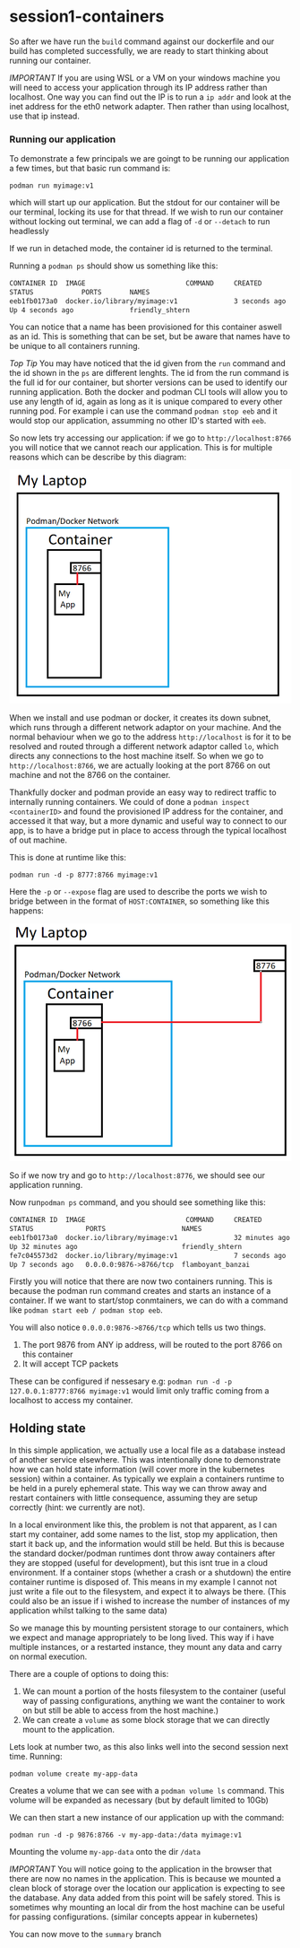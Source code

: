 # session1-containers

So after we have run the `build` command against our dockerfile and our build has completed successfully, we are ready to start thinking about running our container.

*IMPORTANT* If you are using WSL or a VM on your windows machine you will need to access your application through its IP address rather than localhost. One way you can find out the IP is to run a `ip addr` and look at the inet address for the eth0 network adapter. Then rather than using localhost, use that ip instead.

### Running our application

To demonstrate a few principals we are goingt to be running our application a few times, but that basic run command is:
```
podman run myimage:v1
```
which will start up our application. But the stdout for our container will be our terminal, locking its use for that thread. If we wish to run our container without locking out terminal, we can add a flag of `-d` or `--detach` to run headlessly

If we run in detached mode, the container id is returned to the terminal.

Running a `podman ps` should show us something like this:
```
CONTAINER ID  IMAGE                         COMMAND     CREATED        STATUS            PORTS       NAMES
eeb1fb0173a0  docker.io/library/myimage:v1              3 seconds ago  Up 4 seconds ago              friendly_shtern
```
You can notice that a name has been provisioned for this container aswell as an id. This is something that can be set, but be aware that names have to be unique to all containers running.

*Top Tip* You may have noticed that the id given from the `run` command and the id shown in the `ps` are different lenghts. The id from the run command is the full id for our container, but shorter versions can be used to identify our running application. Both the docker and podman CLI tools will allow you to use any length of id, again as long as it is unique compared to every other running pod. For example i can use the command `podman stop eeb` and it would stop our application, assumming no other ID's started with `eeb`.

So now lets try accessing our application: if we go to `http://localhost:8766` you will notice that we cannot reach our application. This is for multiple reasons which can be describe by this diagram:

![](./images/Image1.PNG)

When we install and use podman or docker, it creates its down subnet, which runs through a different network adaptor on your machine. And the normal behaviour when we go to the address `http://localhost` is for it to be resolved and routed through a different network adaptor called `lo`, which directs any connections to the host machine itself. So when we go to `http://localhost:8766`, we are actually looking at the port 8766 on out machine and not the 8766 on the container.

Thankfully docker and podman provide an easy way to redirect traffic to internally running containers. We could of done a `podman inspect <containerID>` and found the provisioned IP address for the container, and accessed it that way, but a more dynamic and useful way to connect to our app, is to have a bridge put in place to access through the typical localhost of out machine. 

This is done at runtime like this:
```
podman run -d -p 8777:8766 myimage:v1
```
Here the `-p` or `--expose` flag are used to describe the ports we wish to bridge between in the format of `HOST:CONTAINER`, so something like this happens:

![](./images/Image2.PNG)

So if we now try and go to `http://localhost:8776`, we should see our application running.

Now run`podman ps` command, and you should see something like this:
```
CONTAINER ID  IMAGE                         COMMAND     CREATED         STATUS             PORTS                   NAMES
eeb1fb0173a0  docker.io/library/myimage:v1              32 minutes ago  Up 32 minutes ago                          friendly_shtern
fe7c045573d2  docker.io/library/myimage:v1              7 seconds ago   Up 7 seconds ago   0.0.0.0:9876->8766/tcp  flamboyant_banzai
```
Firstly you will notice that there are now two containers running. This is because the podman run command creates and starts an instance of a container. If we want to start/stop conmtainers, we can do with a command like `podman start eeb / podman stop eeb`.

You will also notice `0.0.0.0:9876->8766/tcp` which tells us two things.
1. The port 9876 from ANY ip address, will be routed to the port 8766 on this container
2. It will accept TCP packets

These can be configured if nessesary e.g: `podman run -d -p 127.0.0.1:8777:8766 myimage:v1` would limit only traffic coming from a localhost to access my container.

## Holding state

In this simple application, we actually use a local file as a database instead of another service elsewhere. This was intentionally done to demonstrate how we can hold state information (will cover more in the kubernetes session) within a container. As typically we explain a containers runtime to be held in a purely ephemeral state. This way we can throw away and restart containers with little consequence, assuming they are setup correctly (hint: we currently are not).

In a local environment like this, the problem is not that apparent, as I can start my container, add some names to the list, stop my application, then start it back up, and the information would still be held. But this is because the standard docker/podman runtimes dont throw away containers after they are stopped (useful for development), but this isnt true in a cloud environment. If a container stops (whether a crash or a shutdown) the entire container runtime is disposed of. This means in my example I cannot not just write a file out to the filesystem, and expect it to always be there. (This could also be an issue if i wished to increase the number of instances of my application whilst talking to the same data)

So we manage this by mounting persistent storage to our containers, which we expect and manage appropriately to be long lived. This way if i have multiple instances, or a restarted instance, they mount any data and carry on normal execution.

There are a couple of options to doing this:
1. We can mount a portion of the hosts filesystem to the container (useful way of passing configurations, anything we want the container to work on but still be able to access from the host machine.)
2. We can create a `volume` as some block storage that we can directly mount to the application.

Lets look at number two, as this also links well into the second session next time. Running:
```
podman volume create my-app-data
```
Creates a volume that we can see with a `podman volume ls` command. This volume will be expanded as necessary (but by default limited to 10Gb)

We can then start a new instance of our application up with the command:
```
podman run -d -p 9876:8766 -v my-app-data:/data myimage:v1
```
Mounting the volume `my-app-data` onto the dir `/data`

*IMPORTANT* You will notice going to the application in the browser that there are now no names in the application. This is because we mounted a clean block of storage over the location our application is expecting to see the database. Any data added from this point will be safely stored. This is sometimes why mounting an local dir from the host machine can be useful for passing configurations. (similar concepts appear in kubernetes)

You can now move to the `summary` branch
